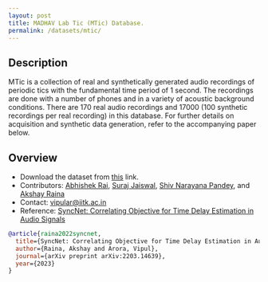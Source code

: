 ```yaml
---
layout: post
title: MADHAV Lab Tic (MTic) Database.
permalink: /datasets/mtic/
---
```


## Description

MTic is a collection of real and synthetically generated audio recordings of periodic tics with the fundamental time period of 1 second. The recordings are done with a number of phones and in a variety of acoustic background conditions. There are 170 real audio recordings and 17000 (100 synthetic recordings per real recording) in this database. For further details on acquisition and synthetic data generation, refer to the accompanying paper below.



## Overview

  - Download the dataset from [this](https://onedrive.com) link.
  - Contributors: [Abhishek Rai](https://madhavlab.github.io/team/abhirai), [Suraj Jaiswal](https://madhavlab.github.io/team/jsuraj), [Shiv Narayana Pandey](https://madhavlab.github.io/team/shivnp), and [Akshay Raina](https://madhavlab.github.io/team/akshayr)
  - Contact: [vipular@iitk.ac.in](mailto:vipular@iitk.ac.in)
  - Reference: [SyncNet: Correlating Objective for Time Delay Estimation in Audio Signals](https://arxiv.org/abs/2203.14639)

```bibtex
@article{raina2022syncnet,
  title={SyncNet: Correlating Objective for Time Delay Estimation in Audio Signals},
  author={Raina, Akshay and Arora, Vipul},
  journal={arXiv preprint arXiv:2203.14639},
  year={2023}
}
```
